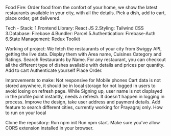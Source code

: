 Food Fire:
Order food from the confort of your home, we show the latest restaurants available in your city, with all the details. Pick a dish, add to cart, place order, get delivered.


Tech - Stack:
1.Frontend Library: React JS
2.Styling: Tailwind CSS
3.Database: Firebase
4.Bundler: Parcel
5.Authentication: Firebase-Auth
6.State Management: Redux Toolkit


Working of project:
We fetch the restaurants of your city from Swiggy API, getting the live data.
Display them with Area name, Cuisines Category and Ratings.
Search Restaurants by Name.
For any restaurant, you can checkout all the different type of dishes available with details and prices per quantity.
Add to cart
Authenticate yourself
Place Order.


Improvements to make:
Not responsive for Mobile phones
Cart data is not stored anywhere, it should be in local storage for not logged in users to avoid losing on refresh page.
While Signing up, user name is not displayed in the profile point instantly, needs a refresh. It doesn't happen in logging in process.
Improve the design, take user address and payment details.
Add feature to search different cities, currently working for Prayagraj only.
How to run on your local


Clone the repository:
Run npm init
Run npm start.
Make sure you've allow CORS extension installed in your browser.
